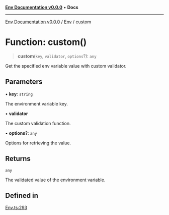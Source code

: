 [**Env Documentation v0.0.0**](../../README.md) • **Docs**

***

[Env Documentation v0.0.0](../../modules.md) / [Env](../README.md) / custom

# Function: custom()

> **custom**(`key`, `validator`, `options`?): `any`

Get the specified env variable value with custom validator.

## Parameters

• **key**: `string`

The environment variable key.

• **validator**

The custom validation function.

• **options?**: `any`

Options for retrieving the value.

## Returns

`any`

The validated value of the environment variable.

## Defined in

[Env.ts:293](https://github.com/stonemjs/env/blob/6d8870e32e6f150443b9e0e2704e84c73ef41979/src/Env.ts#L293)
